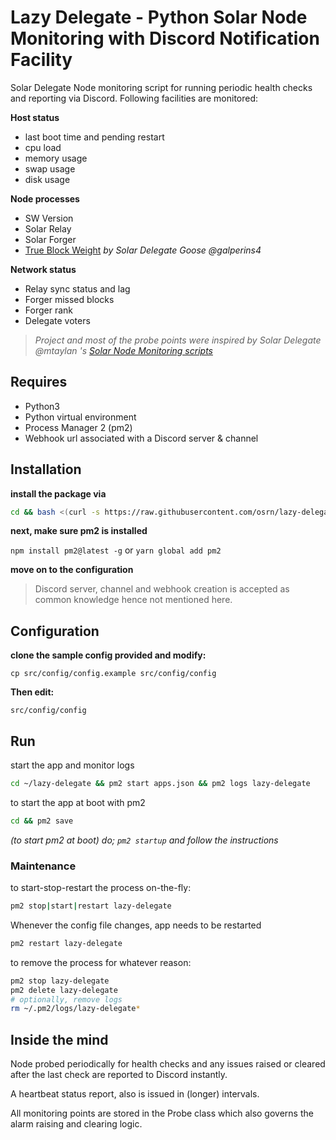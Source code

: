 # Lazy Delegate - Python Solar Node Monitoring with Discord Notification Facility

Solar Delegate Node monitoring script for running periodic health checks and reporting via Discord. Following facilities are monitored:

__**Host status**__
- last boot time and pending restart
- cpu load
- memory usage
- swap usage
- disk usage

__**Node processes**__
- SW Version
- Solar Relay
- Solar Forger
- [True Block Weight](https://github.com/galperins4/core2_tbw) _by Solar Delegate Goose @galperins4_

__**Network status**__
- Relay sync status and lag
- Forger missed blocks
- Forger rank
- Delegate voters


> _Project and most of the probe points were inspired by Solar Delegate @mtaylan 's [Solar Node Monitoring scripts](https://github.com/mtaylan/SOLAR_NODE_Monitor_Discord)_


## Requires
- Python3
- Python virtual environment
- Process Manager 2 (pm2)
- Webhook url associated with a Discord server & channel

## Installation
**install the package via**
```bash
cd && bash <(curl -s https://raw.githubusercontent.com/osrn/lazy-delegate/main/install.sh)
```

**next, make sure pm2 is installed**

`npm install pm2@latest -g` or `yarn global add pm2`

**move on to the configuration**
> Discord server, channel and webhook creation is accepted as common knowledge hence not mentioned here.


## Configuration
**clone the sample config provided and modify:**

`cp src/config/config.example src/config/config`

**Then edit:**

`src/config/config`

## Run
start the app and monitor logs
```bash
cd ~/lazy-delegate && pm2 start apps.json && pm2 logs lazy-delegate
```

to start the app at boot with pm2
```bash
cd && pm2 save
```
*(to start pm2 at boot) do; `pm2 startup` and follow the instructions*

### Maintenance
to start-stop-restart the process on-the-fly:
```bash
pm2 stop|start|restart lazy-delegate
```

Whenever the config file changes, app needs to be restarted
```bash
pm2 restart lazy-delegate
```

to remove the process for whatever reason:
```bash
pm2 stop lazy-delegate
pm2 delete lazy-delegate
# optionally, remove logs
rm ~/.pm2/logs/lazy-delegate*
```

## Inside the mind
Node probed periodically for health checks and any issues raised or cleared after the last check are reported to Discord instantly.

A heartbeat status report, also is issued in (longer) intervals.

All monitoring points are stored in the Probe class which also governs the alarm raising and clearing logic.
